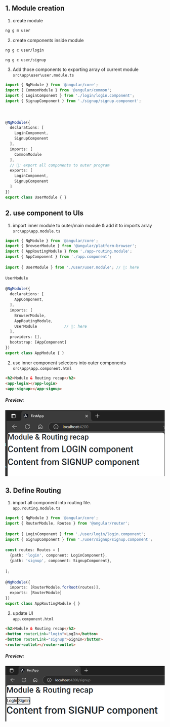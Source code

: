 ## 1. Module creation    
1. create module  
```sh
ng g m user
```  
2. create components inside module  
```sh
ng g c user/login
```  
```sh
ng g c user/signup
```  
3. Add those components to exporting array of current module  
`src\app\user\user.module.ts`  
```typescript
import { NgModule } from '@angular/core';
import { CommonModule } from '@angular/common';
import { LoginComponent } from './login/login.component';
import { SignupComponent } from './signup/signup.component';



@NgModule({
  declarations: [
    LoginComponent,
    SignupComponent
  ],
  imports: [
    CommonModule
  ],
  // 🔄: export all components to outer program  
  exports: [
    LoginComponent,
    SignupComponent
  ]
})
export class UserModule { }
```  
## 2. use component to UIs
1. import inner module to outer/main module & add it to imports array  
`src\app\app.module.ts`  
```typescript
import { NgModule } from '@angular/core';
import { BrowserModule } from '@angular/platform-browser';
import { AppRoutingModule } from './app-routing.module';
import { AppComponent } from './app.component';

import { UserModule } from './user/user.module'; // 🔄: here

UserModule

@NgModule({
  declarations: [
    AppComponent,
  ],
  imports: [
    BrowserModule,
    AppRoutingModule,
    UserModule            // 🔄: here
  ],
  providers: [], 
  bootstrap: [AppComponent]
})
export class AppModule { }
```  
2. use inner component selectors into outer components  
`src\app\app.component.html`  
```html
<h2>Module & Routing recap</h2>
<app-login></app-login>
<app-signup></app-signup>
```  
##### Preview:  
![alt](../../z_Images/04/07.png)  

## 3. Define Routing  
1. import all component into routing file.  
`app.routing.module.ts`  
```typescript
import { NgModule } from '@angular/core';
import { RouterModule, Routes } from '@angular/router';

import { LoginComponent } from './user/login/login.component';
import { SignupComponent } from './user/signup/signup.component';

const routes: Routes = [
  {path: 'login', component: LoginComponent},
  {path: 'signup', component: SignupComponent},

];

@NgModule({
  imports: [RouterModule.forRoot(routes)],
  exports: [RouterModule]
})
export class AppRoutingModule { }
```  
2. update UI  
`app.component.html`  
```html
<h2>Module & Routing recap</h2>
<button routerLink="login">LogIn</button>
<button routerLink="signup">SignIn</button>
<router-outlet></router-outlet>
```  
##### Preview:  
![alt](../../z_Images/04/08.png)  